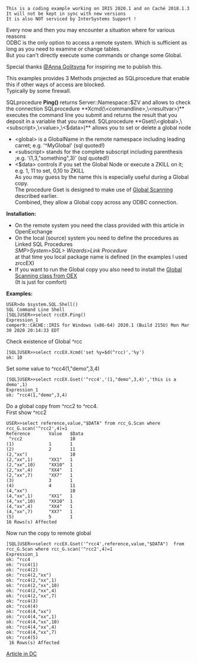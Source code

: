  ~~~
 This is a coding example working on IRIS 2020.1 and on Caché 2018.1.3 
 It will not be kept in sync with new versions      
 It is also NOT serviced by InterSystems Support !   
~~~ 
Every now and then you may encounter a situation where for various reasons  
ODBC is the only option to access a remote system. Which is sufficient as long as you need to examine or change tables.  
But you can't directly execute some commands or change some Global.  
 
Special thanks [@Anna Golitsyna](https://community.intersystems.com/user/anna-golitsyna) for inspiring me to publish this.  

This examples provides 3 Methods projected as SQLprocedure that enable this if other ways of access are blocked.  
Typically by some firewall.  

SQLprocedure **Ping()** returns Server::Namespace::$ZV and allows to check the connection  
SQLprocedure **Xcmd(\<commandline>,\<resultvar>)**  executes the command line you submit and returns the result 
that you deposit in a variable that you named.  
SQLprocedure **Gset(\<global>,\<subscript>,\<value>,\<$data>)**  allows you to set or delete a global node   
 - \<global>  is a GlobalName in the remote namespace including leading carret; e.g. '^MyGlobal' (sql quoted!)    
 - \<subscript> stands for the complete subscript including parenthesis ;e.g. '(1,3,"something",3)'  (sql quoted!)   
 - \<$data> controls if you set the Global Node or execute a ZKILL on it; e.g. 1, 11 to set, 0,10 to ZKILL   
As you may guess by the name this is especially useful during a Global copy.  
The procedure Gset is designed to make use of [Global Scanning](https://community.intersystems.com/post/global-scanning-slicing) described earlier.  
Combined, they allow a Global copy across any ODBC connection.  

__Installation:__
- On the remote system you need the class provided with this article in OpenExchange  
- On the local (source) system you need to define the procedures as Linked SQL Procedures  
      _SMP>System>SQL> Wizards>Link Procedure_  
      at that time you local package name is defined    (in the examples I used zrccEX)   
-  If you want to run the Global copy you also need to install the 
[Global  Scanning class from OEX](https://openexchange.intersystems.com/package/Global-Scanning-and-Slicing-to-SQL)   
   (It is just for comfort)  

__Examples:__
~~~  
USER>do $system.SQL.Shell()   
SQL Command Line Shell  
[SQL]USER>>select rccEX.Ping()  
Expression_1  
cemper9::CACHE::IRIS for Windows (x86-64) 2020.1 (Build 215U) Mon Mar 30 2020 20:14:33 EDT  
~~~
Check existence of Global ^rcc  
~~~  
[SQL]USER>>select rccEX.Xcmd('set %y=$d(^rcc)','%y')  
ok: 10  
~~~  
Set some value to ^rcc4(1,"demo",3,4)  
~~~  
[SQL]USER>>select rccEX.Gset('^rcc4','(1,"demo",3,4)','this is a demo',1)  
Expression_1  
ok: ^rcc4(1,"demo",3,4)  
~~~  
Do a global copy from ^rcc2 to ^rcc4.  
First show ^rcc2  
~~~
USER>>select reference,value,"$DATA" from rcc_G.Scan where rcc_G.scan('^rcc2',4)=1  
Reference       Value   $Data  
 ^rcc2                  10  
(1)             1       1  
(2)             2       11  
(2,"xx")                10  
(2,"xx",1)      "XX1"   1  
(2,"xx",10)     "XX10"  1  
(2,"xx",4)      "XX4"   1  
(2,"xx",7)      "XX7"   1  
(3)             3       1  
(4)             4       11  
(4,"xx")                10  
(4,"xx",1)      "XX1"   1  
(4,"xx",10)     "XX10"  1  
(4,"xx",4)      "XX4"   1  
(4,"xx",7)      "XX7"   1  
(5)             5       1  
16 Rows(s) Affected  
~~~
Now run the copy to remote global  
~~~
[SQL]USER>>select rccEX.Gset('^rcc4',reference,value,"$DATA")  from rcc_G.Scan where rcc_G.scan('^rcc2',4)=1  
Expression_1  
ok: ^rcc4  
ok: ^rcc4(1)  
ok: ^rcc4(2)  
ok: ^rcc4(2,"xx")  
ok: ^rcc4(2,"xx",1)  
ok: ^rcc4(2,"xx",10)  
ok: ^rcc4(2,"xx",4)  
ok: ^rcc4(2,"xx",7)  
ok: ^rcc4(3)  
ok: ^rcc4(4)  
ok: ^rcc4(4,"xx")  
ok: ^rcc4(4,"xx",1)  
ok: ^rcc4(4,"xx",10)  
ok: ^rcc4(4,"xx",4)  
ok: ^rcc4(4,"xx",7)  
ok: ^rcc4(5)  
 16 Rows(s) Affected  
 ~~~
 

[Article in DC](https://community.intersystems.com/post/objectscript-over-odbc)
